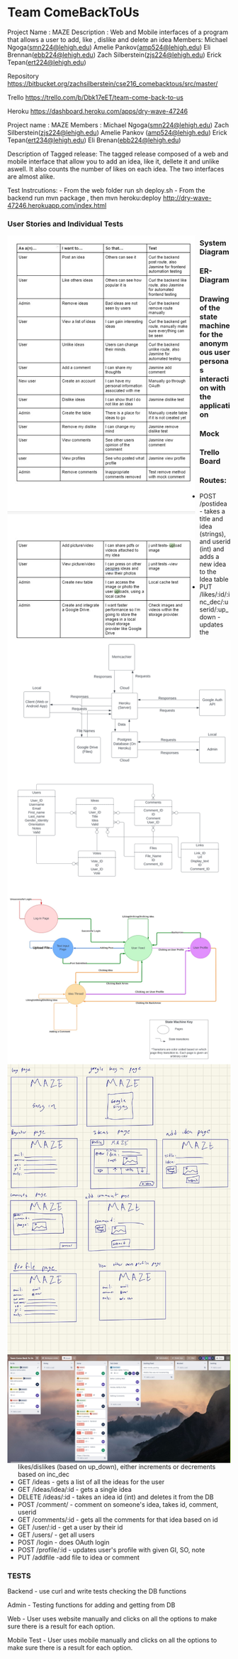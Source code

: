# Team ComeBackToUs

Project Name : MAZE
Description : Web and Mobile interfaces of a program that allows a user to add, like , dislike and delete an idea
Members: Michael Ngoga(smn224@lehigh.edu)
Amelie Pankov(amp524@lehigh.edu)
Eli Brennan(ebb224@lehigh.edu)
Zach Silberstein(zjs224@lehigh.edu)
Erick Tepan(ert224@lehigh.edu) 


Repository <https://bitbucket.org/zachsilberstein/cse216_comebacktous/src/master/>

Trello <https://trello.com/b/Dbk17eET/team-come-back-to-us>

Heroku <https://dashboard.heroku.com/apps/dry-wave-47246>

Project name : MAZE
Members : Michael Ngoga(smn224@lehigh.edu)
Zach Silberstein(zjs224@lehigh.edu)
Amelie Pankov (amp524@lehigh.edu)
Erick Tepan(ert234@lehigh.edu)
Eli Brenan(ebb224@lehigh.edu)

Description of Tagged release: The tagged release composed of a web and mobile interface that allow you to add an idea, like it, dellete it and unlike aswell.
It also counts the number of likes on each idea. The two interfaces are almost alike.

Test Instrcutions: - From the web folder run sh deploy.sh - From the backend run mvn package , then mvn heroku:deploy http://dry-wave-47246.herokuapp.com/index.html

### User Stories and Individual Tests

<img src="userStory.jpg"
     alt="User Story"
     style="float: left; margin-right: 10px;" />

### System Diagram

<img src="systemsDiagram.png"
     alt="Systems Diagram"
     style="float: left; margin-right: 10px;" />

### ER-Diagram


<img src="ERDiagram.png"
     alt="ER-Diagram"
     style="float: left; margin-right: 10px;" />

### Drawing of the state machine for the anonymous user personas interaction with the application


<img src="state.jpg"
     alt=" state machine "
     style="float: left; margin-right: 10px;" />


### Mock 
<img src="mock.JPG"
     alt="mock"
     style="float: left; margin-right: 10px;" />

### Trello Board

<img src="trello.jpg"
     alt="Trello Board"
     style="float: left; margin-right: 10px;" />

### Routes:
* POST /postidea - takes a title and idea (strings), and userid (int) and adds a new idea to the Idea table
* PUT /likes/:id/:inc_dec/:userid/:up_down - updates the likes/dislikes (based on up_down), either increments or decrements based on inc_dec
* GET /ideas - gets a list of all the ideas for the user
* GET /ideas/idea/:id - gets a single idea 
* DELETE /ideas/:id - takes an idea id (int) and deletes it from the DB
* POST /comment/ - comment on someone's idea, takes id, comment, userid
* GET /comments/:id - gets all the comments for that idea based on id
* GET /user/:id - get a user by their id
* GET /users/ - get all users 
* POST /login - does OAuth login
* POST /profile/:id - updates user's profile with given GI, SO, note
* PUT /addfile -add file to idea or comment





### TESTS

Backend - use curl and write tests checking the DB functions

Admin - Testing functions for adding and getting from DB

Web - User uses website manually and clicks on all the options to make sure there is a result for each option.

Mobile Test - User uses mobile manually and clicks on all the options to make sure there is a result for each option.
